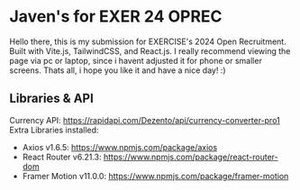 # Javen's for EXER 24 OPREC
Hello there, this is my submission for EXERCISE's 2024 Open Recruitment. Built with Vite.js, TailwindCSS, and React.js. I really recommend viewing the page via pc or laptop, since i havent adjusted it for phone or smaller screens. Thats all, i hope you like it and have a nice day!  :)  

## Libraries & API
Currency API: https://rapidapi.com/Dezento/api/currency-converter-pro1 
Extra Libraries installed:
- Axios v1.6.5: https://www.npmjs.com/package/axios
- React Router v6.21.3: https://www.npmjs.com/package/react-router-dom
- Framer Motion v11.0.0: https://www.npmjs.com/package/framer-motion
